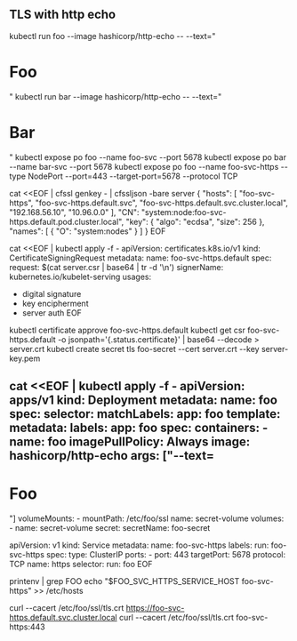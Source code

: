 ## TLS with http echo

kubectl run foo --image hashicorp/http-echo -- --text="<h1>Foo</h1>"
kubectl run bar --image hashicorp/http-echo -- --text="<h1>Bar</h1>"
kubectl expose po foo --name foo-svc --port 5678 
kubectl expose po bar --name bar-svc --port 5678 
kubectl expose po foo --name foo-svc-https --type NodePort --port=443 --target-port=5678 --protocol TCP 
<!-- foo-svc-https.default.svc.cluster.local -->

cat <<EOF | cfssl genkey - | cfssljson -bare server
{
  "hosts": [
    "foo-svc-https",
    "foo-svc-https.default.svc",
    "foo-svc-https.default.svc.cluster.local",
    "192.168.56.10",
    "10.96.0.0"
  ],
  "CN": "system:node:foo-svc-https.default.pod.cluster.local",
  "key": {
    "algo": "ecdsa",
    "size": 256
  },
  "names": [
    {
      "O": "system:nodes"
    }
  ]
}
EOF

cat <<EOF | kubectl apply -f -
apiVersion: certificates.k8s.io/v1
kind: CertificateSigningRequest
metadata:
  name: foo-svc-https.default
spec:
  request: $(cat server.csr | base64 | tr -d '\n')
  signerName: kubernetes.io/kubelet-serving
  usages:
  - digital signature
  - key encipherment
  - server auth
EOF

kubectl certificate approve foo-svc-https.default
kubectl get csr foo-svc-https.default -o jsonpath='{.status.certificate}' | base64 --decode > server.crt
kubectl create secret tls foo-secret --cert server.crt --key server-key.pem

cat <<EOF | kubectl apply -f -
apiVersion: apps/v1
kind: Deployment
metadata:
  name: foo
spec:
  selector:
    matchLabels:
      app: foo
  template:
    metadata:
      labels:
        app: foo
    spec:
      containers:
        - name: foo
          imagePullPolicy: Always
          image: hashicorp/http-echo
          args: ["--text=<h1>Foo</h1>"]
          volumeMounts:
            - mountPath: /etc/foo/ssl
              name: secret-volume
      volumes:
        - name: secret-volume
          secret:
            secretName: foo-secret
---
apiVersion: v1
kind: Service
metadata:
  name: foo-svc-https
  labels:
    run: foo-svc-https
spec:
  type: ClusterIP
  ports:
    - port: 443
      targetPort: 5678
      protocol: TCP
      name: https
  selector:
    run: foo
EOF

printenv | grep FOO
echo "$FOO_SVC_HTTPS_SERVICE_HOST foo-svc-https" >> /etc/hosts

curl --cacert /etc/foo/ssl/tls.crt https://foo-svc-https.default.svc.cluster.local 
curl --cacert /etc/foo/ssl/tls.crt foo-svc-https:443